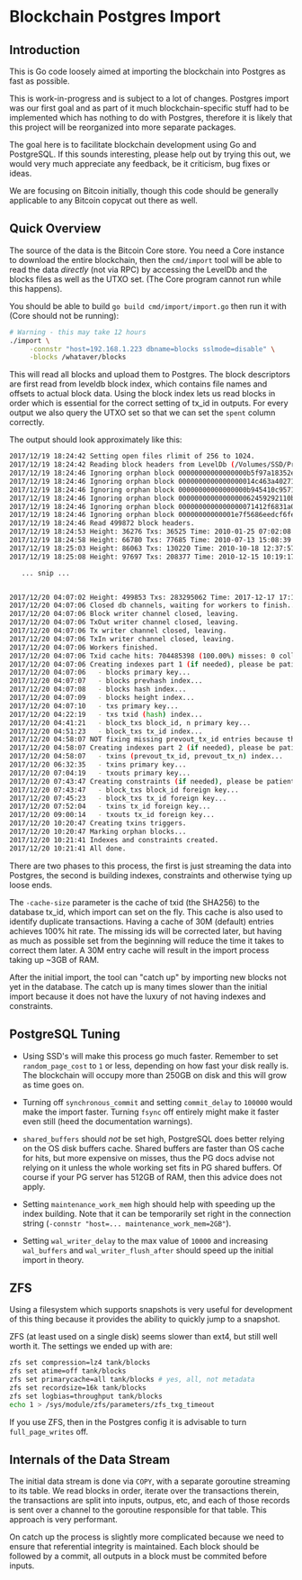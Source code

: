 
# Blockchain Postgres Import

## Introduction

This is Go code loosely aimed at importing the blockchain into
Postgres as fast as possible.

This is work-in-progress and is subject to a lot of changes. Postgres
import was our first goal and as part of it much blockchain-specific
stuff had to be implemented which has nothing to do with Postgres,
therefore it is likely that this project will be reorganized into more
separate packages.

The goal here is to facilitate blockchain development using Go and
PostgreSQL. If this sounds interesting, please help out by trying this
out, we would very much appreciate any feedback, be it criticism, bug
fixes or ideas.

We are focusing on Bitcoin initially, though this code should be
generally applicable to any Bitcoin copycat out there as well.

## Quick Overview

The source of the data is the Bitcoin Core store. You need a Core
instance to download the entire blockchain, then the `cmd/import` tool
will be able to read the data *directly* (not via RPC) by accessing
the LevelDb and the blocks files as well as the UTXO set. (The Core
program cannot run while this happens).

You should be able to build `go build cmd/import/import.go` then run
it with (Core should not be running):

```sh
# Warning - this may take 12 hours
./import \
     -connstr "host=192.168.1.223 dbname=blocks sslmode=disable" \
     -blocks /whataver/blocks
```

This will read all blocks and upload them to Postgres. The block
descriptors are first read from leveldb block index, which contains
file names and offsets to actual block data. Using the block index
lets us read blocks in order which is essential for the correct
setting of tx_id in outputs. For every output we also query the UTXO
set so that we can set the `spent` column correctly.

The output should look approximately like this:

``` sh
2017/12/19 18:24:42 Setting open files rlimit of 256 to 1024.
2017/12/19 18:24:42 Reading block headers from LevelDb (/Volumes/SSD/Private/Bitcoin/blocks/index)...
2017/12/19 18:24:46 Ignoring orphan block 00000000000000000b5f97a18352ec38f9b5b20603c8fcd8f25ec9ee1ae0cf93
2017/12/19 18:24:46 Ignoring orphan block 0000000000000000014c463a40271798691071aba2c0d680403031bfdbcf0da3
2017/12/19 18:24:46 Ignoring orphan block 00000000000000000b945410c95718f36319521f6c22822a0032a813955a8198
2017/12/19 18:24:46 Ignoring orphan block 0000000000000000062459292110b290ae1312db9a3ca668b0c187181f6f27f3
2017/12/19 18:24:46 Ignoring orphan block 0000000000000000071412f6831a0f03b5abfb7490e8a4dfa13c82d6805096f1
2017/12/19 18:24:46 Ignoring orphan block 00000000000001e7f5686eedcf6fe2d27c7892b17c8b032e9b5c9241a9d8de32
2017/12/19 18:24:46 Read 499872 block headers.
2017/12/19 18:24:53 Height: 36276 Txs: 36525 Time: 2010-01-25 07:02:08 -0500 EST Tx/s: 7291.832654
2017/12/19 18:24:58 Height: 66780 Txs: 77685 Time: 2010-07-13 15:08:39 -0400 EDT Tx/s: 7761.014587
2017/12/19 18:25:03 Height: 86063 Txs: 130220 Time: 2010-10-18 12:37:57 -0400 EDT Tx/s: 8675.402340
2017/12/19 18:25:08 Height: 97697 Txs: 208377 Time: 2010-12-15 10:19:17 -0500 EST Tx/s: 10413.251706

   ... snip ...


2017/12/20 04:07:02 Height: 499853 Txs: 283295062 Time: 2017-12-17 17:10:19 -0500 EST Tx/s: 8108.974619
2017/12/20 04:07:06 Closed db channels, waiting for workers to finish...
2017/12/20 04:07:06 Block writer channel closed, leaving.
2017/12/20 04:07:06 TxOut writer channel closed, leaving.
2017/12/20 04:07:06 Tx writer channel closed, leaving.
2017/12/20 04:07:06 TxIn writer channel closed, leaving.
2017/12/20 04:07:06 Workers finished.
2017/12/20 04:07:06 Txid cache hits: 704485398 (100.00%) misses: 0 collisions: 0 dupes: 2 evictions: 253053982
2017/12/20 04:07:06 Creating indexes part 1 (if needed), please be patient, this may take a long time...
2017/12/20 04:07:06   - blocks primary key...
2017/12/20 04:07:07   - blocks prevhash index...
2017/12/20 04:07:08   - blocks hash index...
2017/12/20 04:07:09   - blocks height index...
2017/12/20 04:07:10   - txs primary key...
2017/12/20 04:22:19   - txs txid (hash) index...
2017/12/20 04:41:21   - block_txs block_id, n primary key...
2017/12/20 04:51:23   - block_txs tx_id index...
2017/12/20 04:58:07 NOT fixing missing prevout_tx_id entries because there were 0 cache misses.
2017/12/20 04:58:07 Creating indexes part 2 (if needed), please be patient, this may take a long time...
2017/12/20 04:58:07   - txins (prevout_tx_id, prevout_tx_n) index...
2017/12/20 06:32:35   - txins primary key...
2017/12/20 07:04:19   - txouts primary key...
2017/12/20 07:43:47 Creating constraints (if needed), please be patient, this may take a long time...
2017/12/20 07:43:47   - block_txs block_id foreign key...
2017/12/20 07:45:23   - block_txs tx_id foreign key...
2017/12/20 07:52:04   - txins tx_id foreign key...
2017/12/20 09:00:14   - txouts tx_id foreign key...
2017/12/20 10:20:47 Creating txins triggers.
2017/12/20 10:20:47 Marking orphan blocks...
2017/12/20 10:21:41 Indexes and constraints created.
2017/12/20 10:21:41 All done.

```

There are two phases to this process, the first is just streaming the
data into Postgres, the second is building indexes, constraints and
otherwise tying up loose ends.

The `-cache-size` parameter is the cache of txid (the SHA256) to the
database tx_id, which import can set on the fly. This cache is also
used to identify duplicate transactions. Having a cache of 30M
(default) entries achieves 100% hit rate. The missing ids will be
corrected later, but having as much as possible set from the beginning
will reduce the time it takes to correct them later. A 30M entry cache
will result in the import process taking up ~3GB of RAM.

After the initial import, the tool can "catch up" by importing new
blocks not yet in the database. The catch up is many times slower than
the initial import because it does not have the luxury of not having
indexes and constraints.

## PostgreSQL Tuning

* Using SSD's will make this process go much faster. Remember to set
  `random_page_cost` to `1` or less, depending on how fast your disk
  really is. The blockchain will occupy more than 250GB on disk and
  this will grow as time goes on.

* Turning off `synchronous_commit` and setting `commit_delay` to
  `100000` would make the import faster. Turning `fsync` off entirely
  might make it faster even still (heed the documentation warnings).

* `shared_buffers` should *not* be set high, PostgreSQL does better
  relying on the OS disk buffers cache. Shared buffers are faster than
  OS cache for hits, but more expensive on misses, thus the PG docs
  advise not relying on it unless the whole working set fits in PG
  shared buffers. Of course if your PG server has 512GB of RAM, then
  this advice does not apply.

* Setting `maintenance_work_mem` high should help with speeding up the
  index building. Note that it can be temporarily set right in the
  connection string (`-connstr "host=... maintenance_work_mem=2GB"`).

* Setting `wal_writer_delay` to the max value of `10000` and
  increasing `wal_buffers` and `wal_writer_flush_after` should speed
  up the initial import in theory.

## ZFS

Using a filesystem which supports snapshots is very useful for
development of this thing because it provides the ability to quickly
jump to a snapshot.

ZFS (at least used on a single disk) seems slower than ext4, but still
well worth it. The settings we ended up with are:

``` sh
zfs set compression=lz4 tank/blocks
zfs set atime=off tank/blocks
zfs set primarycache=all tank/blocks # yes, all, not metadata
zfs set recordsize=16k tank/blocks
zfs set logbias=throughput tank/blocks
echo 1 > /sys/module/zfs/parameters/zfs_txg_timeout

```

If you use ZFS, then in the Postgres config it is advisable to turn
`full_page_writes` off.

## Internals of the Data Stream

The initial data stream is done via `COPY`, with a separate goroutine
streaming to its table. We read blocks in order, iterate over the
transactions therein, the transactions are split into inputs, outpus,
etc, and each of those records is sent over a channel to the goroutine
responsible for that table. This approach is very performant.

On catch up the process is slightly more complicated because we need
to ensure that referential integrity is maintained. Each block should
be followed by a commit, all outputs in a block must be commited
before inputs.
